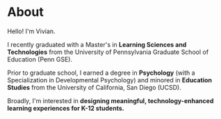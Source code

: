 # About
Hello! I'm Vivian.

I recently graduated with a Master's in **Learning Sciences and Technologies** from the University of Pennsylvania Graduate School of Education (Penn GSE).

Prior to graduate school, I earned a degree in **Psychology** (with a Specialization in Developmental Psychology) and minored in **Education Studies** from the University of California, San Diego (UCSD).

Broadly, I'm interested in **designing meaningful, technology-enhanced learning experiences for K-12 students.**
